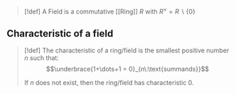 >[!def]
>A Field is a commutative [[Ring]] $R$ with $R^{\times} = R\backslash \{0\}$ 

## Characteristic of a field

>[!def]
>The characteristic of a ring/field is the smallest positive number $n$ such that:
>$$\underbrace{1+\dots+1 = 0}_{n\:\text{summands}}$$
>
>If $n$ does not exist, then the ring/field has characteristic $0$.






